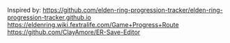 Inspired by:
https://github.com/elden-ring-progression-tracker/elden-ring-progression-tracker.github.io
https://eldenring.wiki.fextralife.com/Game+Progress+Route
https://github.com/ClayAmore/ER-Save-Editor

